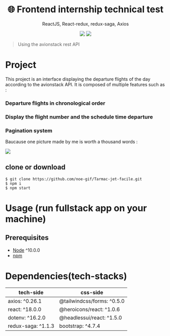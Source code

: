 <h1 align="center">
🌐 Frontend internship technical test
</h1>
<p align="center">
ReactJS, React-redux, redux-saga, Axios
</p>

<p align="center">
      <img src="https://travis-ci.com/amazingandyyy/mern.svg?branch=master" />
      <img src="https://circleci.com/gh/amazingandyyy/mern.svg?style=svg" />
</p>

> Using the avionstack rest API

# Project
This project is an interface displaying the departure flights of the day according to the avionstack API.
It is composed of multiple features such as :
### Departure flights in chronological order
### Display the flight number and the schedule time departure
### Pagination system

Baucause one picture made by me is worth a thousand words : 

<img src="https://cdn.discordapp.com/attachments/965224699367927808/965746656052138085/redux-lifecycle.png" />

## clone or download
```terminal
$ git clone https://github.com/noe-gif/Tarmac-jet-facile.git
$ npm i
$ npm start
```

# Usage (run fullstack app on your machine)

## Prerequisites
- [Node](https://nodejs.org/en/download/) ^10.0.0
- [npm](https://nodejs.org/en/download/package-manager/)


# Dependencies(tech-stacks)
tech-side | css-side
--- | ---
axios: ^0.26.1 | @tailwindcss/forms: ^0.5.0
react: ^18.0.0 | @heroicons/react: ^1.0.6
dotenv: ^16.2.0 | @headlessui/react: ^1.5.0
redux-saga: ^1.1.3 | bootstrap: ^4.7.4
